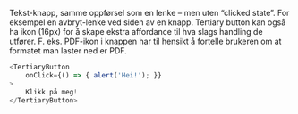 Tekst-knapp, samme oppførsel som en lenke – men uten “clicked state”. For eksempel en avbryt-lenke ved siden av en
knapp. Tertiary button kan også ha ikon (16px) for å skape ekstra affordance til hva slags handling de utfører. F. eks.
PDF-ikon i knappen har til hensikt å fortelle brukeren om at formatet man laster ned er PDF.

```js
<TertiaryButton
    onClick={() => { alert('Hei!'); }}
>
    Klikk på meg!
</TertiaryButton>
```
